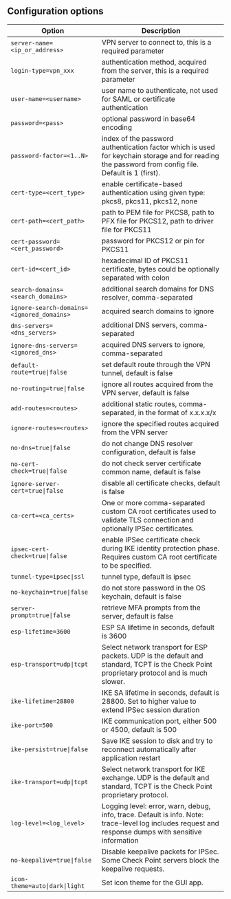 ## Configuration options

| Option                                    | Description                                                                                                                                           |
|-------------------------------------------|-------------------------------------------------------------------------------------------------------------------------------------------------------|
| `server-name=<ip_or_address>`             | VPN server to connect to, this is a required parameter                                                                                                |
| `login-type=vpn_xxx`                      | authentication method, acquired from the server, this is a required parameter                                                                         |
| `user-name=<username>`                    | user name to authenticate, not used for SAML or certificate authentication                                                                            |
| `password=<pass>`                         | optional password in base64 encoding                                                                                                                  |
| `password-factor=<1..N>`                  | index of the password authentication factor which is used for keychain storage and for reading the password from config file. Default is 1 (first).   |
| `cert-type=<cert_type>`                   | enable certificate-based authentication using given type: pkcs8, pkcs11, pkcs12, none                                                                 |
| `cert-path=<cert_path>`                   | path to PEM file for PKCS8, path to PFX file for PKCS12, path to driver file for PKCS11                                                               |
| `cert-password=<cert_password>`           | password for PKCS12 or pin for PKCS11                                                                                                                 |
| `cert-id=<cert_id>`                       | hexadecimal ID of PKCS11 certificate, bytes could be optionally separated with colon                                                                  |
| `search-domains=<search_domains>`         | additional search domains for DNS resolver, comma-separated                                                                                           |
| `ignore-search-domains=<ignored_domains>` | acquired search domains to ignore                                                                                                                     |
| `dns-servers=<dns_servers>`               | additional DNS servers, comma-separated                                                                                                               |
| `ignore-dns-servers=<ignored_dns>`        | acquired DNS servers to ignore, comma-separated                                                                                                       |
| `default-route=true\|false`               | set default route through the VPN tunnel, default is false                                                                                            |
| `no-routing=true\|false`                  | ignore all routes acquired from the VPN server, default is false                                                                                      |
| `add-routes=<routes>`                     | additional static routes, comma-separated, in the format of x.x.x.x/x                                                                                 |
| `ignore-routes=<routes>`                  | ignore the specified routes acquired from the VPN server                                                                                              |
| `no-dns=true\|false`                      | do not change DNS resolver configuration, default is false                                                                                            |
| `no-cert-check=true\|false`               | do not check server certificate common name, default is false                                                                                         |
| `ignore-server-cert=true\|false`          | disable all certificate checks, default is false                                                                                                      |
| `ca-cert=<ca_certs>`                      | One or more comma-separated custom CA root certificates used to validate TLS connection and optionally IPSec certificates.                            |
| `ipsec-cert-check=true\|false`            | enable IPSec certificate check during IKE identity protection phase. Requires custom CA root certificate to be specified.                             |
| `tunnel-type=ipsec\|ssl`                  | tunnel type, default is ipsec                                                                                                                         |
| `no-keychain=true\|false`                 | do not store password in the OS keychain, default is false                                                                                            |
| `server-prompt=true\|false`               | retrieve MFA prompts from the server, default is false                                                                                                |
| `esp-lifetime=3600`                       | ESP SA lifetime in seconds, default is 3600                                                                                                           |
| `esp-transport=udp\|tcpt`                 | Select network transport for ESP packets. UDP is the default and standard, TCPT is the Check Point proprietary protocol and is much slower.           |
| `ike-lifetime=28800`                      | IKE SA lifetime in seconds, default is 28800. Set to higher value to extend IPSec session duration                                                    |
| `ike-port=500`                            | IKE communication port, either 500 or 4500, default is 500                                                                                            |
| `ike-persist=true\|false`                 | Save IKE session to disk and try to reconnect automatically after application restart                                                                 |
| `ike-transport=udp\|tcpt`                 | Select network transport for IKE exchange. UDP is the default and standard, TCPT is the Check Point proprietary protocol.                             |
| `log-level=<log_level>`                   | Logging level: error, warn, debug, info, trace. Default is info. Note: trace-level log includes request and response dumps with sensitive information |
| `no-keepalive=true\|false`                | Disable keepalive packets for IPSec. Some Check Point servers block the keepalive requests.                                                           |
| `icon-theme=auto\|dark\|light`            | Set icon theme for the GUI app.                                                                                                                       |
